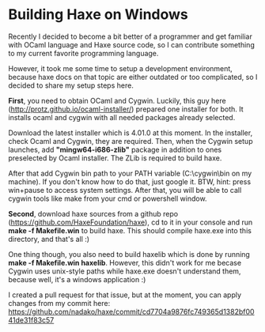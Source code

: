 [tags]: haxe,ocaml,cygwin
[disqus]: 65800973304

# Building Haxe on Windows

Recently I decided to become a bit better of a programmer and get familiar with OCaml language and Haxe source code, so I can contribute something to my current favorite programming language.

However, it took me some time to setup a development environment, because haxe docs on that topic are either outdated or too complicated, so I decided to share my setup steps here.

**First**, you need to obtain OCaml and Cygwin. Luckily, this guy here (http://protz.github.io/ocaml-installer/) prepared one installer for both. It installs ocaml and cygwin with all needed packages already selected.

Download the latest installer which is 4.01.0 at this moment. In the installer, check Ocaml and Cygwin, they are required. Then, when the Cygwin setup launches, add __"mingw64-i686-zlib"__ package in addition to ones preselected by Ocaml installer. The ZLib is required to build haxe.

After that add Cygwin bin path to your PATH variable (C:\cygwin\bin on my machine). If you don't know how to do that, just google it. BTW, hint: press win+pause to access system settings. After that, you will be able to call cygwin tools like make from your cmd or powershell window.

**Second**, download haxe sources from a github repo (https://github.com/HaxeFoundation/haxe), cd to it in your console and run __make -f Makefile.win__ to build haxe. This should compile haxe.exe into this directory, and that's all :)

One thing though, you also need to build haxelib which is done by running __make -f Makefile.win haxelib__. However, this didn't work for me becase Cygwin uses unix-style paths while haxe.exe doesn't understand them, because well, it's a windows application :)

I created a pull request for that issue, but at the moment, you can apply changes from my commit here: <https://github.com/nadako/haxe/commit/cd7704a9876fc749365d1382bf0041de31f83c57>
